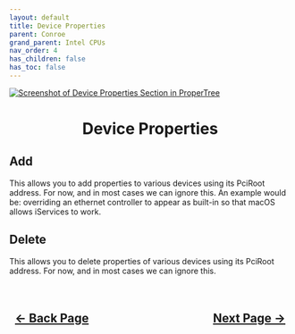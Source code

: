 ```yaml
---
layout: default
title: Device Properties
parent: Conroe
grand_parent: Intel CPUs
nav_order: 4
has_children: false
has_toc: false
---
```


<style>
  .navigation-container {
    display: flex;
    justify-content: space-between;
    align-items: center;
    width: 100%;
  }
  
  .nav-button {
    margin: 10px;
  }

  .section-title{
    text-align: center
  }

  .key-title{
    text-align: left
  }
</style>

<a align="center" href=""><img src="../../../../assets/" alt="Screenshot of Device Properties Section in ProperTree"></a>

<h1 class="section-title">Device Properties</h1>

<h2 class="key-title">Add</h2>

This allows you to add properties to various devices using its PciRoot address. For now, and in most cases we can ignore this. An example would be: overriding an ethernet controller to appear as built-in so that macOS allows iServices to work.

<h2 class="key-title">Delete</h2>

This allows you to delete properties of various devices using its PciRoot address. For now, and in most cases we can ignore this.

<h2 align="center">
  <br>
  <div class="navigation-container">
    <a class="nav-button" href="../03-Booter/">&larr; Back Page</a>
    <a class="nav-button" href="../05-Kernel/">Next Page &rarr;</a>
  </div>
  <br>
</h2>
